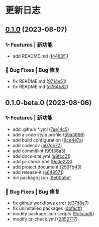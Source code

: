 # 更新日志

## [0.1.0](https://github.com/szchason/esbrickjs/compare/0.1.0-beta.0...0.1.0) (2023-08-07)


### ✨ Features | 新功能

* add README.md ([f4483f1](https://github.com/szchason/esbrickjs/commit/f4483f1dc0b2a9fe7afff198b8148012d6780fd2))


### 🐛 Bug Fixes | Bug 修复

* fix README.md ([9714e51](https://github.com/szchason/esbrickjs/commit/9714e51c44ed54e980e1f1313f3f97d20531adca))
* fix README.md ([d764b82](https://github.com/szchason/esbrickjs/commit/d764b824196330e66cea86b40e12e116fed255f6))

## 0.1.0-beta.0 (2023-08-06)


### ✨ Features | 新功能

* add .github *.yml ([7ae14c5](https://github.com/szchason/esbrickjs/commit/7ae14c505ae3039175990e4ea17420a9a9e520d0))
* add a code style profile ([59a3696](https://github.com/szchason/esbrickjs/commit/59a3696254ba79020889d44cb29d59f902b581e4))
* add build configuration ([9ce4e7a](https://github.com/szchason/esbrickjs/commit/9ce4e7ae3d0fded30f82030c8d2b1c322d26e830))
* add codecov ([a07ce72](https://github.com/szchason/esbrickjs/commit/a07ce729d47f4659b1628f2aa38ff10ab32d4c74))
* add commitlint ([99f38a3](https://github.com/szchason/esbrickjs/commit/99f38a3d3a1460857a3c1af4d0701b1eef3efaef))
* add docs-site.yml ([a8fcc21](https://github.com/szchason/esbrickjs/commit/a8fcc218808df62f9f0d3bc0a620fbe93bc23ac1))
* add pr-check.yml ([9c0e223](https://github.com/szchason/esbrickjs/commit/9c0e2236ada84cae7211fa5c703add1c3785695b))
* add project document ([2597b43](https://github.com/szchason/esbrickjs/commit/2597b437dba6d3d3d3c6e1fd8beb72750934632a))
* add release-it ([a648571](https://github.com/szchason/esbrickjs/commit/a648571ede52e757401a0db6820f31da46e6edcc))
* init package.json ([6e00a5e](https://github.com/szchason/esbrickjs/commit/6e00a5e242ef86785600ac4cf150d6bcb85d076e))


### 🐛 Bug Fixes | Bug 修复

* fix github workflows error ([d37d8e7](https://github.com/szchason/esbrickjs/commit/d37d8e7d0d218fb904490d62b3ab4dd84dd58cd8))
* fix uninstalled packages ([dbfacff](https://github.com/szchason/esbrickjs/commit/dbfacff6dfc92ac592e8c2d9ebd599f4e4832938))
* modify package.json scripts ([9c5cad8](https://github.com/szchason/esbrickjs/commit/9c5cad8aed395684890d5eb9f7b3aee233ab21bf))
* modify pr-check.yml ([2852717](https://github.com/szchason/esbrickjs/commit/28527173585a8c444992d85a899a3c630b94058a))